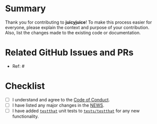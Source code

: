 # Summary

Thank you for contributing to **juicyjuice**! To make this process easier for everyone, please explain the context and purpose of your contribution. Also, list the changes made to the existing code or documentation.

# Related GitHub Issues and PRs

- Ref: #

# Checklist

- [ ] I understand and agree to the [Code of Conduct](https://www.contributor-covenant.org/version/2/1/code_of_conduct.html).
- [ ] I have listed any major changes in the [NEWS](https://github.com/rstudio/juicyjuice/blob/main/NEWS.md).
- [ ] I have added [`testthat`](https://github.com/r-lib/testthat) unit tests to [`tests/testthat`](https://github.com/rstudio/juicyjuice/tree/main/tests/testthat) for any new functionality.
